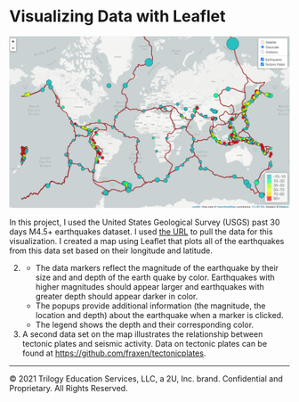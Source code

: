 # Visualizing Data with Leaflet

![screenshot](Images/Advanced.png)

In this project, I used the United States Geological Survey (USGS) past 30 days M4.5+ earthquakes dataset.  I used [the URL](https://earthquake.usgs.gov/earthquakes/feed/v1.0/summary/4.5_week.geojson) to pull the data for this visualization. I created a map using Leaflet that plots all of the earthquakes from this data set based on their longitude and latitude.

2. * The data markers reflect the magnitude of the earthquake by their size and and depth of the earth quake by color. Earthquakes with higher magnitudes should appear larger and earthquakes with greater depth should appear darker in color.
   * The popups provide additional information (the magnitude, the location and depth) about the earthquake when a marker is clicked.
   * The legend shows the depth and their corresponding color.
2.   A second data set on the map illustrates the relationship between tectonic plates and seismic activity. Data on tectonic plates can be found at <https://github.com/fraxen/tectonicplates>.

- - -

© 2021 Trilogy Education Services, LLC, a 2U, Inc. brand. Confidential and Proprietary. All Rights Reserved.
